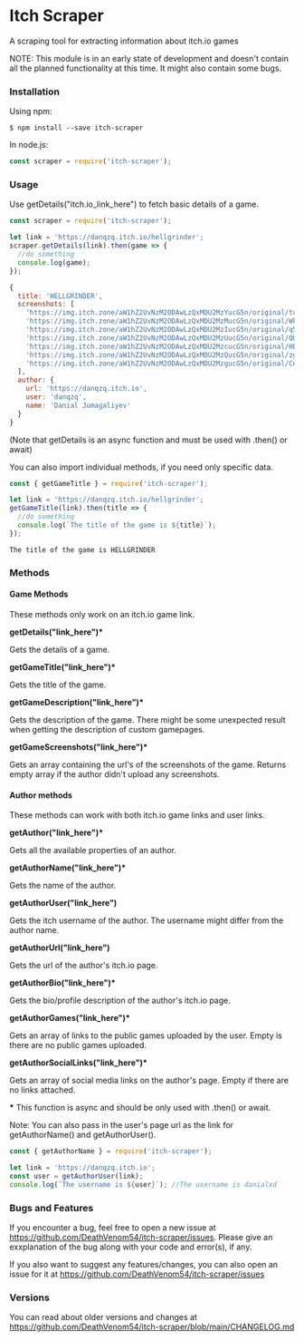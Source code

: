 # Itch Scraper

A scraping tool for extracting information about itch.io games

NOTE: This module is in an early state of development and doesn't contain all the planned functionality at this time. It might also contain some bugs.

### Installation

Using npm:

```
$ npm install --save itch-scraper
```

In node.js:

```js
const scraper = require('itch-scraper');
```

### Usage

Use getDetails("itch.io_link_here") to fetch basic details of a game.

```js
const scraper = require('itch-scraper');

let link = 'https://danqzq.itch.io/hellgrinder';
scraper.getDetails(link).then(game => {
  //do something
  console.log(game);
});
```

```js
{
  title: 'HELLGRINDER',
  screenshots: [
    'https://img.itch.zone/aW1hZ2UvNzM2ODAwLzQxMDU2MzYucG5n/original/tueH09.png',
    'https://img.itch.zone/aW1hZ2UvNzM2ODAwLzQxMDU2MzMucG5n/original/WkEdzc.png',
    'https://img.itch.zone/aW1hZ2UvNzM2ODAwLzQxMDU2MzIucG5n/original/q51n90.png',
    'https://img.itch.zone/aW1hZ2UvNzM2ODAwLzQxMDU2MzUucG5n/original/QUjbTh.png',
    'https://img.itch.zone/aW1hZ2UvNzM2ODAwLzQxMDU2MzcucG5n/original/HLM6RP.png',
    'https://img.itch.zone/aW1hZ2UvNzM2ODAwLzQxMDU2MzQucG5n/original/zgyayg.png',
    'https://img.itch.zone/aW1hZ2UvNzM2ODAwLzQxMDU2MzgucG5n/original/Cea7Et.png'
  ],
  author: {
    url: 'https://danqzq.itch.io',
    user: 'danqzq',
    name: 'Danial Jumagaliyev'
  }
}
```

(Note that getDetails is an async function and must be used with .then() or await)

You can also import individual methods, if you need only specific data.

```js
const { getGameTitle } = require('itch-scraper');

let link = 'https://danqzq.itch.io/hellgrinder';
getGameTitle(link).then(title => {
  //do something
  console.log(`The title of the game is ${title}`);
});
```

```
The title of the game is HELLGRINDER
```

### Methods

#### Game Methods

These methods only work on an itch.io game link.

**getDetails("link_here")\***

Gets the details of a game.

**getGameTitle("link_here")\***

Gets the title of the game.

**getGameDescription("link_here")\***

Gets the description of the game. There might be some unexpected result when getting the description of custom gamepages.

**getGameScreenshots("link_here")\***

Gets an array containing the url's of the screenshots of the game. Returns empty array if the author didn't upload any screenshots.

#### Author methods

These methods can work with both itch.io game links and user links.

**getAuthor("link_here")\***

Gets all the available properties of an author.

**getAuthorName("link_here")\***

Gets the name of the author.

**getAuthorUser("link_here")**

Gets the itch username of the author. The username might differ from the author name.

**getAuthorUrl("link_here")**

Gets the url of the author's itch.io page.

**getAuthorBio("link_here")\***

Gets the bio/profile description of the author's itch.io page.

**getAuthorGames("link_here")\***

Gets an array of links to the public games uploaded by the user. Empty is there are no public games uploaded.

**getAuthorSocialLinks("link_here")\***

Gets an array of social media links on the author's page. Empty if there are no links attached.

**\*** This function is async and should be only used with .then() or await.

Note: You can also pass in the user's page url as the link for getAuthorName() and getAuthorUser().

```js
const { getAuthorName } = require('itch-scraper');

let link = 'https://danqzq.itch.io';
const user = getAuthorUser(link);
console.log(`The username is ${user}`); //The username is danialxd
```

### Bugs and Features

If you encounter a bug, feel free to open a new issue at https://github.com/DeathVenom54/itch-scraper/issues. Please give an exxplanation of the bug along with your code and error(s), if any.

If you also want to suggest any features/changes, you can also open an issue for it at https://github.com/DeathVenom54/itch-scraper/issues

### Versions

You can read about older versions and changes at https://github.com/DeathVenom54/itch-scraper/blob/main/CHANGELOG.md
